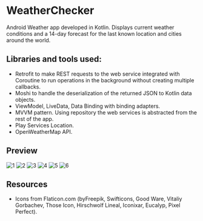 # WeatherChecker 

Android Weather app developed in Kotlin. Displays current weather conditions and a 14-day forecast for the last known location and cities around the world.

## Libraries and tools used:
+ Retrofit to make REST requests to the web service integrated with Coroutine to run operations in the background without creating multiple callbacks. <br/>
+ Moshi to handle the deserialization of the returned JSON to Kotlin data objects.<br/>
+ ViewModel, LiveData, Data Binding with binding adapters.<br/>
+ MVVM pattern. Using repository the web services is abstracted from the rest of the app.<br/>
+ Play Services Location.<br/>
+ OpenWeatherMap API.<br/>

## Preview
![1](https://user-images.githubusercontent.com/58771510/80873255-194f1500-8caf-11ea-92a0-3ab0d74f2628.png) ![2](https://user-images.githubusercontent.com/58771510/80873256-1a804200-8caf-11ea-923d-187cca46fb02.png)
![3](https://user-images.githubusercontent.com/58771510/80873257-1b18d880-8caf-11ea-9af0-23d932179f03.png) ![4](https://user-images.githubusercontent.com/58771510/80873258-1bb16f00-8caf-11ea-98e0-15a27da56db4.png)
![5](https://user-images.githubusercontent.com/58771510/80873259-1c4a0580-8caf-11ea-9ef7-01c8f9f2040c.png) ![6](https://user-images.githubusercontent.com/58771510/80873260-1ce29c00-8caf-11ea-941a-de70feb50c9d.png)

## Resources
+ Icons from Flaticon.com (byFreepik, Swifticons, Good Ware, Vitaliy Gorbachev, Those Icon, Hirschwolf Lineal, Iconixar, Eucalyp, Pixel Perfect).
